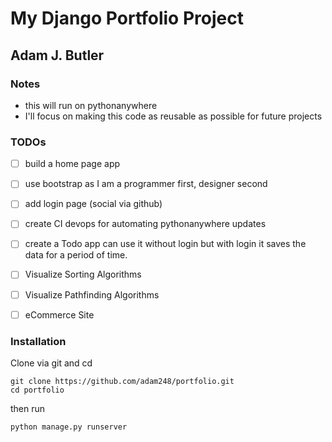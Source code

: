 # My Django Portfolio Project

## Adam J. Butler

### Notes

- this will run on pythonanywhere
- I'll focus on making this code as reusable as possible for future projects

### TODOs

- [ ] build a home page app
- [ ] use bootstrap as I am a programmer first, designer second
- [ ] add login page (social via github)
- [ ] create CI devops for automating pythonanywhere updates
- [ ] create a Todo app can use it without login but with login it saves the data for a period of time.
- [ ] Visualize Sorting Algorithms
- [ ] Visualize Pathfinding Algorithms
- [ ] eCommerce Site


### Installation

Clone via git and cd

```
git clone https://github.com/adam248/portfolio.git
cd portfolio
```

then run

```
python manage.py runserver
```
